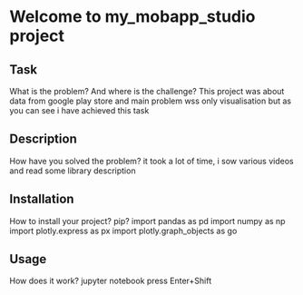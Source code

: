 # Welcome to my_mobapp_studio project

## Task
What is the problem? And where is the challenge?
This project was about data from google play store and main problem wss only visualisation but as you can see i have achieved this task 
## Description
How have you solved the problem?
it took a lot of time, i sow various videos and read some library description 
## Installation
How to install your project? pip?
import pandas as pd
import numpy as np
import plotly.express as px
import plotly.graph_objects as go
## Usage
How does it work?
jupyter notebook
press Enter+Shift